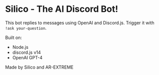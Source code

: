 # Silico - The AI Discord Bot!
This bot replies to messages using OpenAI and Discord.js. Trigger it with `!ask your-question`.

Built on:
- Node.js
- discord.js v14
- OpenAI GPT-4

Made by Silico and AR-EXTREME
